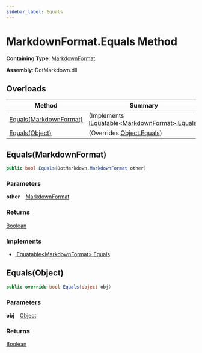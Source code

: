 ```yaml
---
sidebar_label: Equals
---
```


# MarkdownFormat\.Equals Method

**Containing Type**: [MarkdownFormat](../index.md)

**Assembly**: DotMarkdown\.dll

## Overloads

| Method | Summary |
| ------ | ------- |
| [Equals(MarkdownFormat)](#3821670844) |  \(Implements [IEquatable&lt;MarkdownFormat&gt;.Equals](https://docs.microsoft.com/en-us/dotnet/api/system.iequatable-1.equals)\) |
| [Equals(Object)](#2318467644) |  \(Overrides [Object.Equals](https://docs.microsoft.com/en-us/dotnet/api/system.object.equals)\) |

<a id="3821670844"></a>

## Equals\(MarkdownFormat\) 

```csharp
public bool Equals(DotMarkdown.MarkdownFormat other)
```

### Parameters

**other** &ensp; [MarkdownFormat](../index.md)

### Returns

[Boolean](https://docs.microsoft.com/en-us/dotnet/api/system.boolean)

### Implements

* [IEquatable&lt;MarkdownFormat&gt;.Equals](https://docs.microsoft.com/en-us/dotnet/api/system.iequatable-1.equals)
<a id="2318467644"></a>

## Equals\(Object\) 

```csharp
public override bool Equals(object obj)
```

### Parameters

**obj** &ensp; [Object](https://docs.microsoft.com/en-us/dotnet/api/system.object)

### Returns

[Boolean](https://docs.microsoft.com/en-us/dotnet/api/system.boolean)

